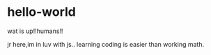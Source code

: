 # hello-world

wat is up!!humans!!

jr here,im in luv with js..
learning coding is easier than working math.
